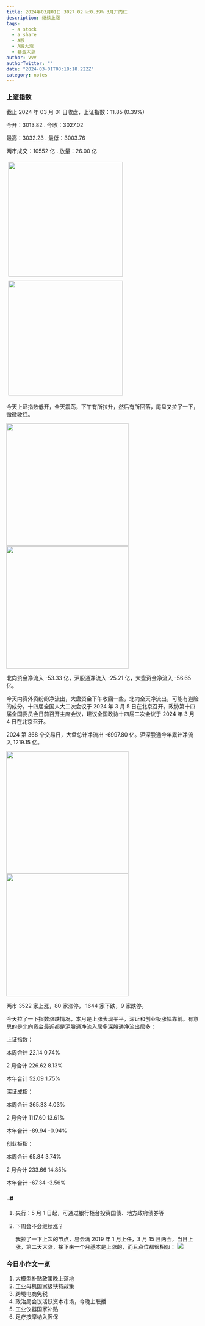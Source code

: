 ```yaml
---
title: 2024年03月01日 3027.02 📈0.39% 3月开门红
description: 继续上涨
tags:
  - a stock
  - a share
  - A股
  - A股大涨
  - 基金大涨
author: VVV
authorTwitter: ""
date: "2024-03-01T08:18:18.222Z"
category: notes
---
```


### 上证指数

截止 2024 年 03 月 01 日收盘，上证指数：<span class="font-semibold text-r-6">11.85 (0.39%)</span>

今开：<span class="font-semibold text-g-5">3013.82 </span> . 今收：<span class="font-semibold text-r-6">3027.02 </span>

最高：<span class="font-semibold text-r-6">3032.23 </span> . 最低：<span class="font-semibold text-g-5">3003.76 </span>

两市成交：<span class="font-semibold">10552 亿</span> . 放量：<span class="font-semibold text-r-5">26.00 亿</span>

<img src="/images/uploads/2024-03/20240301-zs-sh.png" style="width: 300px;display:inline-block;margin: 5px">
<img src="/images/uploads/2024-03/20240301-zs-sh-rk.png" style="width: 300px;display:inline-block;margin: 5px">

今天上证指数低开，全天震荡，下午有所拉升，然后有所回落，尾盘又拉了一下，微微收红。

<img src="/images/uploads/2024-03/20240301-zs-global.png" width="320">
<img src="/images/uploads/2024-03/20240301-zs-bs.png" width="320">

北向资金净流入 <span class="font-semibold text-g-5">-53.33 亿</span>，沪股通净流入 <span class="font-semibold text-g-5">-25.21 亿</span>，大盘资金净流入 <span class="font-semibold text-g-5">-56.65 亿</span>。

今天内资外资纷纷净流出，大盘资金下午收回一些，北向全天净流出，可能有避险的成分。十四届全国人大二次会议于 2024 年 3 月 5 日在北京召开。政协第十四届全国委员会日前召开主席会议，建议全国政协十四届二次会议于 2024 年 3 月 4 日在北京召开。

2024 第 368 个交易日，大盘总计净流出 <span class="font-semibold text-g-8">-6997.80 亿</span>。沪深股通今年累计净流入 <span class="font-semibold text-r-6">1219.15 </span> 亿。

<img src="/images/uploads/2024-03/20240301-zs-as.png" width="320">
<img src="/images/uploads/2024-03/20240301-zs-zdtj.png" width="320">

两市 <span class="font-semibold text-r-6">3522</span> 家上涨，80 家涨停， <span class="text-g-6">1644</span> 家下跌，9 家跌停。

今天拉了一下指数涨跌情况，本月是上涨表现平平，深证和创业板涨幅靠前。有意思的是北向资金最近都是沪股通净流入居多深股通净流出居多：

上证指数：

本周合计 22.14 0.74%

2 月合计 226.62 8.13%

本年合计 52.09 1.75%

深证成指：

本周合计 365.33 4.03%

2 月合计 1117.60 13.61%

本年合计 -89.94 -0.94%

创业板指：

本周合计 65.84 3.74%

2 月合计 233.66 14.85%

本年合计 -67.34 -3.56%

### -#

1. 央行：5 月 1 日起，可通过银行柜台投资国债、地方政府债券等
2. 下周会不会继续涨？

   我拉了一下上次的节点，易会满 2019 年 1 月上任，3 月 15 日两会，当日上涨，第二天大涨，接下来一个月基本是上涨的，而且点位都很相似：
   <img src="/images/uploads/2024-03/20240301-pic-1.png">

### 今日小作文一览

1. 大模型补贴政策晚上落地
2. 工业母机国家级扶持政策
3. 跨境电商免税
4. 政治局会议活跃资本市场，今晚上联播
5. 工业仪器国家补贴
6. 足疗按摩纳入医保
